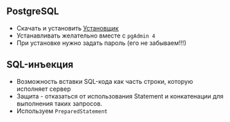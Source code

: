 ## PostgreSQL

* Скачать и установить [Установщик](https://www.enterprisedb.com/downloads/postgres-postgresql-downloads)
* Устанавливать желательно вместе с `pgAdmin 4`
* При установке нужно задать пароль (его не забываем!!!)


## SQL-инъекция

* Возможность вставки SQL-кода как часть строки, которую исполняет сервер
* Защита - отказаться от использования Statement и конкатенации для выполнения таких запросов.
* Используем `PreparedStatement`